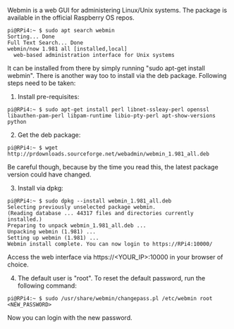 Webmin is a web GUI for administering Linux/Unix systems. The package is available in the official Raspberry OS repos.
```
pi@RPi4:~ $ sudo apt search webmin
Sorting... Done
Full Text Search... Done
webmin/now 1.981 all [installed,local]
  web-based administration interface for Unix systems
```
It can be installed from there by simply running "sudo apt-get install webmin". 
There is another way too to install via the deb package. Following steps need to be taken:

1. Install pre-requisites:
```
pi@RPi4:~ $ sudo apt-get install perl libnet-ssleay-perl openssl libauthen-pam-perl libpam-runtime libio-pty-perl apt-show-versions python
```

2. Get the deb package:
```
pi@RPi4:~ $ wget http://prdownloads.sourceforge.net/webadmin/webmin_1.981_all.deb
```

Be careful though, because by the time you read this, the latest package version could have changed.

3. Install via dpkg:
```
pi@RPi4:~ $ sudo dpkg --install webmin_1.981_all.deb
Selecting previously unselected package webmin.
(Reading database ... 44317 files and directories currently installed.)
Preparing to unpack webmin_1.981_all.deb ...
Unpacking webmin (1.981) ...
Setting up webmin (1.981) ...
Webmin install complete. You can now login to https://RPi4:10000/
```
Access the web interface via https://<YOUR_IP>:10000 in your browser of choice. 

4. The default user is "root". To reset the default password, run the following command:
```
pi@RPi4:~ $ sudo /usr/share/webmin/changepass.pl /etc/webmin root <NEW_PASSWORD>
```
Now you can login with the new password. 
